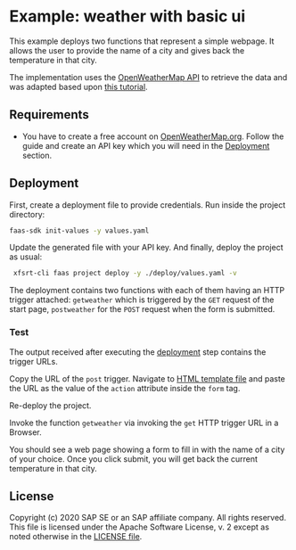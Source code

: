 # Example: weather with basic ui

This example deploys two functions that represent a simple webpage. It allows the user to provide the name of a city and gives back the temperature in that city. 

The implementation uses the [OpenWeatherMap API](https://openweathermap.org/api) to retrieve the data and was adapted based upon [this tutorial](https://codeburst.io/build-a-weather-website-in-30-minutes-with-node-js-express-openweather-a317f904897b).


## Requirements

* You have to create a free account on [OpenWeatherMap.org](openweathermap.org/guide). Follow the guide and create an API key which you will need in the [Deployment](#Deployment) section.


## Deployment
First, create a deployment file to provide credentials.
Run inside the project directory:
```bash
faas-sdk init-values -y values.yaml
```
Update the generated file with your API key. And finally, deploy the project as usual:
```bash
 xfsrt-cli faas project deploy -y ./deploy/values.yaml -v
```
The deployment contains two functions with each of them having an HTTP trigger attached: `getweather` which is triggered by the `GET` request of the start page, `postweather` for the `POST` request when the form is submitted.

### Test
The output received after executing the [deployment](#Deployment) step contains the trigger URLs.

Copy the URL of the `post` trigger. Navigate to [HTML template file](./lib/views/index.ejs) and paste the URL as the value of the `action` attribute inside the `form` tag.

Re-deploy the project.

Invoke the function `getweather` via invoking the `get` HTTP trigger URL in a Browser.

You should see a web page showing a form to fill in with the name of a city of your choice. Once you click submit, you will get back the current temperature in that city.


## License
Copyright (c) 2020 SAP SE or an SAP affiliate company. All rights reserved.
This file is licensed under the Apache Software License, v. 2 except as noted otherwise in the [LICENSE file](../LICENSE.txt).